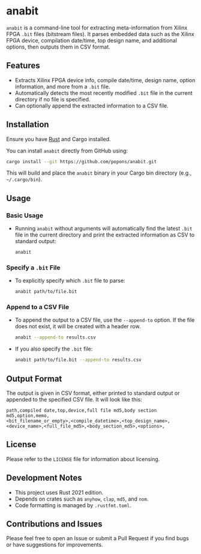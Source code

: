 # anabit

`anabit` is a command-line tool for extracting meta-information from Xilinx FPGA `.bit` files (bitstream files). It parses embedded data such as the Xilinx FPGA device, compilation date/time, top design name, and additional options, then outputs them in CSV format.

## Features

- Extracts Xilinx FPGA device info, compile date/time, design name, option information, and more from a `.bit` file.
- Automatically detects the most recently modified `.bit` file in the current directory if no file is specified.
- Can optionally append the extracted information to a CSV file.

## Installation

Ensure you have [Rust](https://www.rust-lang.org/) and Cargo installed.

You can install `anabit` directly from GitHub using:

```bash
cargo install --git https://github.com/popons/anabit.git
```

This will build and place the `anabit` binary in your Cargo bin directory (e.g., `~/.cargo/bin`).

## Usage

### Basic Usage

- Running `anabit` without arguments will automatically find the latest `.bit` file in the current directory and print the extracted information as CSV to standard output:

  ```bash
  anabit
  ```

### Specify a `.bit` File

- To explicitly specify which `.bit` file to parse:

  ```bash
  anabit path/to/file.bit
  ```

### Append to a CSV File

- To append the output to a CSV file, use the `--append-to` option. If the file does not exist, it will be created with a header row.

  ```bash
  anabit --append-to results.csv
  ```

- If you also specify the `.bit` file:

  ```bash
  anabit path/to/file.bit --append-to results.csv
  ```

## Output Format

The output is given in CSV format, either printed to standard output or appended to the specified CSV file. It will look like this:

```
path,compiled date,top,device,full file md5,body section md5,option,memo,
<bit_filename_or_empty>,<compile_datetime>,<top_design_name>,<device_name>,<full_file_md5>,<body_section_md5>,<options>, 
```

## License

Please refer to the `LICENSE` file for information about licensing.

## Development Notes

- This project uses Rust 2021 edition.
- Depends on crates such as `anyhow`, `clap`, `md5`, and `nom`.
- Code formatting is managed by `.rustfmt.toml`.

## Contributions and Issues

Please feel free to open an Issue or submit a Pull Request if you find bugs or have suggestions for improvements.